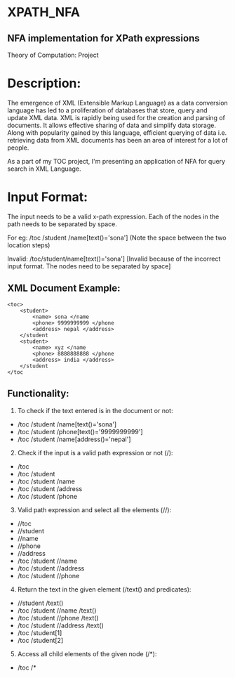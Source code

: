 # XPATH_NFA

## NFA implementation for XPath expressions 

Theory of Computation: Project

# Description: 

The emergence of XML (Extensible Markup Language) as a data conversion language has led to a proliferation of databases that store, query and update XML data. XML is rapidly being used for the creation and parsing of documents. It allows effective sharing of data and simplify data storage. Along with popularity gained by this language, efficient querying of data i.e. retrieving data from XML documents has been an area of interest for a lot of people.

As a part of my TOC project, I'm presenting an application of NFA for query search in XML Language. 

# Input Format:

The input needs to be a valid x-path expression. Each of the nodes in the path needs to be separated by space. 

For eg: /toc /student /name[text()='sona'] (Note the space between the two location steps)

Invalid: /toc/student/name[text()='sona'] [Invalid because of the incorrect input format. The nodes need to be separated by space]

## XML Document Example:

	<toc>
		<student>
			<name> sona </name
			<phone> 9999999999 </phone		
			<address> nepal </address>		
		</student	
		<student>	
			<name> xyz </name
			<phone> 8888888888 </phone
			<address> india </address>
		</student
	</toc

## Functionality: 
1. To check if the text entered is in the document or not:
- /toc /student /name[text()='sona']
- /toc /student /phone[text()='9999999999']
- /toc /student /name[address()='nepal']

2. Check if the input is a valid path expression or not (/):
- /toc 
- /toc /student
- /toc /student /name
- /toc /student /address
- /toc /student /phone

3. Valid path expression and select all the elements (//):
- //toc
- //student
- //name 
- //phone
- //address
- /toc /student //name
- /toc /student //address
- /toc /student //phone

4. Return the text in the given element (/text() and predicates):
- //student /text()
- /toc /student //name /text()
- /toc /student //phone /text()
- /toc /student //address /text()
- /toc /student[1]
- /toc /student[2]

5. Access all child elements of the given node (/*):
- /toc /*
